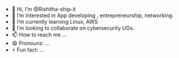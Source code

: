 - 👋 Hi, I’m @Rishitha-ship-it
- 👀 I’m interested in App developing , entrepreneurship, networking.
- 🌱 I’m currently learning Linux, AWS
- 💞️ I’m looking to collaborate on cybersecurity UGs.
- 📫 How to reach me ...
- 😄 Pronouns: ...
- ⚡ Fun fact: ...

<!---
Rishitha-ship-it/Rishitha-ship-it is a ✨ special ✨ repository because its `README.md` (this file) appears on your GitHub profile.
You can click the Preview link to take a look at your changes.
--->
